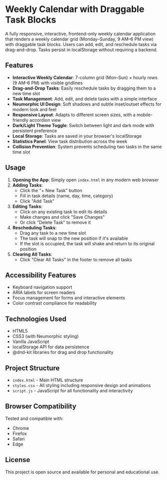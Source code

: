 # Weekly Calendar with Draggable Task Blocks

A fully responsive, interactive, frontend-only weekly calendar application that renders a weekly calendar grid (Monday–Sunday, 9 AM–6 PM view) with draggable task blocks. Users can add, edit, and reschedule tasks via drag-and-drop. Tasks persist in localStorage without requiring a backend.

## Features

- **Interactive Weekly Calendar**: 7-column grid (Mon–Sun) × hourly rows (9 AM–6 PM) with visible gridlines
- **Drag-and-Drop Tasks**: Easily reschedule tasks by dragging them to a new time slot
- **Task Management**: Add, edit, and delete tasks with a simple interface
- **Neumorphic UI Design**: Soft shadows and subtle inset/outset effects for modern look and feel
- **Responsive Layout**: Adapts to different screen sizes, with a mobile-friendly accordion view
- **Dark/Light Theme Toggle**: Switch between light and dark mode with persistent preference
- **Local Storage**: Tasks are saved in your browser's localStorage
- **Statistics Panel**: View task distribution across the week
- **Collision Prevention**: System prevents scheduling two tasks in the same time slot

## Usage

1. **Opening the App**: Simply open `index.html` in any modern web browser
2. **Adding Tasks**: 
   - Click the "+ New Task" button
   - Fill in task details (name, day, time, category)
   - Click "Add Task"
3. **Editing Tasks**:
   - Click on any existing task to edit its details
   - Make changes and click "Save Changes"
   - Or click "Delete Task" to remove it
4. **Rescheduling Tasks**:
   - Drag any task to a new time slot
   - The task will snap to the new position if it's available
   - If the slot is occupied, the task will shake and return to its original position
5. **Clearing All Tasks**:
   - Click "Clear All Tasks" in the footer to remove all tasks

## Accessibility Features

- Keyboard navigation support
- ARIA labels for screen readers
- Focus management for forms and interactive elements
- Color contrast compliance for readability

## Technologies Used

- HTML5
- CSS3 (with Neumorphic styling)
- Vanilla JavaScript
- localStorage API for data persistence
- @dnd-kit libraries for drag and drop functionality

## Project Structure

- `index.html` - Main HTML structure
- `styles.css` - All styling including responsive design and animations
- `script.js` - JavaScript for all functionality and interactivity

## Browser Compatibility

Tested and compatible with:
- Chrome
- Firefox
- Safari
- Edge

## License

This project is open source and available for personal and educational use.
